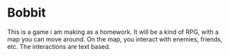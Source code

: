 # Bobbit
This is a game i am making as a homework.
It will be a kind of RPG, with a map you can move around. On the map, you interact with enemies, friends, etc. The interactions are text based.

